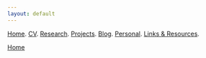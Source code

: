 ```yaml
---
layout: default
---
```


[Home](./). [CV](./assets/files/CV.pdf). [Research](./research.md). [Projects](./projects.md). [Blog](./thought.md). [Personal](./about.md). [Links & Resources](./links-resources.md).

[Home](./)